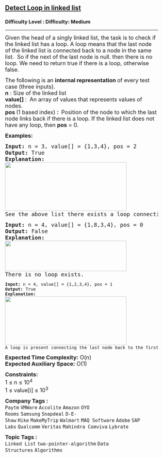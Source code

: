 <h2><a href="https://www.geeksforgeeks.org/problems/detect-loop-in-linked-list/1?page=1&company=SAP%20Labs,Mahindra%20Comviva&status=unsolved&sortBy=submissions">Detect Loop in linked list</a></h2><h3>Difficulty Level : Difficulty: Medium</h3><hr><div class="problems_problem_content__Xm_eO"><p><span style="font-size: 18px;">Given the head of a singly linked list, the task is to check if the linked list has a loop. </span><span style="font-size: 18px;">A loop means that</span><span style="font-size: 18px;"> the last node of the linked list is connected back to a node in the same list.&nbsp; So if the next of the last node is null. then there is no loop. We need to return true if there is a loop, otherwise false.<br></span></p>
<p><span style="font-size: 18px;">The following is an <strong>internal representation </strong>of every test case (</span><span style="font-size: 18px;">three inputs). <br></span><span style="font-size: 18px;"><strong>n</strong> : Size of the linked list<br></span><strong><span style="font-size: 18px;">value[] </span></strong><span style="font-size: 18px;">:&nbsp; An array of values that represents values of nodes.<br><strong>pos </strong>(1 based index) <strong>:&nbsp; </strong>Position of the node to which the last node links back if there is a loop. </span><span style="font-size: 18px;"> If the linked list does not have any loop, then <strong>pos</strong> = 0.</span></p>
<p><span style="font-size: 18px;"><strong>Examples:</strong></span></p>
<pre><span style="font-size: 18px;"><strong>Input: </strong>n = 3, value[] = {1,3,4}, pos = 2
<strong>Output: </strong>True<strong>
Explanation: <br><img src="https://media.geeksforgeeks.org/img-practice/prod/addEditProblem/700099/Web/Other/blobid1_1718699705.png" width="400" height="160"><br></strong></span><span style="font-size: 18px;">See the above list there exists a loop connecting the last node back to the second node.<br></span></pre>
<pre><span style="font-size: 18px;"><strong>Input: </strong>n = 4, value[] = {1,8,3,4}, pos = 0
<strong>Output: </strong>False<strong>
Explanation: <br><img src="https://media.geeksforgeeks.org/img-practice/prod/addEditProblem/700099/Web/Other/blobid2_1718699755.png" width="400" height="100"><br></strong>There is no loop exists.<br></span></pre>
<pre><span><strong>Input: </strong>n = 4, value[] = {1,2,3,4}, pos = 1
<strong>Output: </strong>True<strong>
Explanation:</strong><br><img src="https://media.geeksforgeeks.org/img-practice/prod/addEditProblem/700332/Web/Other/blobid2_1718609744.png" width="400" height="160"><br>A loop is present</span> connecting the last node back to the first node.</pre>
<p><span style="font-size: 18px;"><strong>Expected Time Complexity:</strong> O(n)<br><strong>Expected Auxiliary Space:</strong>&nbsp;O(1)</span></p>
<p><span style="font-size: 18px;"><strong>Constraints:</strong></span><br><span style="font-size: 18px;">1 ≤ n ≤ 10<sup>4</sup><br>1 ≤ value[i] ≤ 10<sup>3</sup></span></p></div><p><span style=font-size:18px><strong>Company Tags : </strong><br><code>Paytm</code>&nbsp;<code>VMWare</code>&nbsp;<code>Accolite</code>&nbsp;<code>Amazon</code>&nbsp;<code>OYO Rooms</code>&nbsp;<code>Samsung</code>&nbsp;<code>Snapdeal</code>&nbsp;<code>D-E-Shaw</code>&nbsp;<code>Hike</code>&nbsp;<code>MakeMyTrip</code>&nbsp;<code>Walmart</code>&nbsp;<code>MAQ Software</code>&nbsp;<code>Adobe</code>&nbsp;<code>SAP Labs</code>&nbsp;<code>Qualcomm</code>&nbsp;<code>Veritas</code>&nbsp;<code>Mahindra Comviva</code>&nbsp;<code>Lybrate</code>&nbsp;<br><p><span style=font-size:18px><strong>Topic Tags : </strong><br><code>Linked List</code>&nbsp;<code>two-pointer-algorithm</code>&nbsp;<code>Data Structures</code>&nbsp;<code>Algorithms</code>&nbsp;